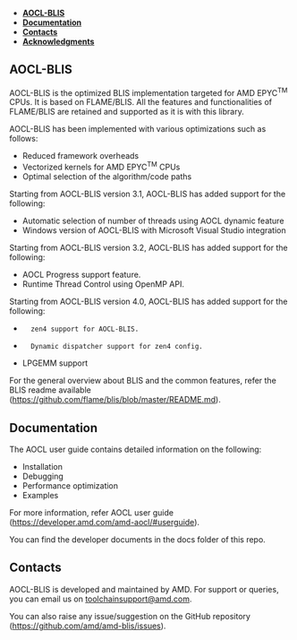 
* **[AOCL-BLIS](#aocl-blis)**
* **[Documentation](#documentation)**
* **[Contacts](#contacts)**
* **[Acknowledgments](#Acknowlegemnts)**

AOCL-BLIS
------------------

AOCL-BLIS is the optimized BLIS implementation targeted for AMD EPYC<sup>TM</sup> CPUs. It is based on FLAME/BLIS. All the features and functionalities of FLAME/BLIS are retained and supported as it is with this library.

AOCL-BLIS has been implemented with various optimizations such as follows:

*	Reduced framework overheads
*	Vectorized kernels for AMD EPYC<sup>TM</sup> CPUs
*	Optimal selection of the algorithm/code paths

Starting from AOCL-BLIS version 3.1, AOCL-BLIS has added support for the following:

*	Automatic selection of number of threads using AOCL dynamic feature
*	Windows version of AOCL-BLIS with Microsoft Visual Studio integration

Starting from AOCL-BLIS version 3.2, AOCL-BLIS has added support for the following:

*	AOCL Progress support feature.
*	Runtime Thread Control using OpenMP API.

Starting from AOCL-BLIS version 4.0, AOCL-BLIS has added support for the following:

*      	zen4 support for AOCL-BLIS.
*       Dynamic dispatcher support for zen4 config.
*	LPGEMM support

For the general overview about BLIS and the common features, refer the BLIS readme available (https://github.com/flame/blis/blob/master/README.md).

Documentation
-------------

The AOCL user guide contains detailed information on the following:

*	Installation
*	Debugging
*	Performance optimization
*	Examples

For more information, refer AOCL user guide (https://developer.amd.com/amd-aocl/#userguide).

You can find the developer documents in the docs folder of this repo.


Contacts
--------

AOCL-BLIS is developed and maintained by AMD. For support or queries, you can email us on toolchainsupport@amd.com.

You can also raise any issue/suggestion on the GitHub repository (https://github.com/amd/amd-blis/issues).


